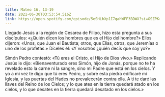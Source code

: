 ```yaml
---
title: Mateo 16, 13-19
date: 2021-06-30T03:53:54.516Z
link: https://open.spotify.com/episode/5eSHLbXp1I7qahWFF3BDWX?si=GSZPKrurToS3l7T0ZB8l8A&
---
```

Llegado Jesús a la región de Cesarea de Filipo, hizo esta pregunta a sus discípulos: «¿Quién dicen los hombres que es el Hijo del hombre?» Ellos dijeron: «Unos, que Juan el Bautista; otros, que Elías, otros, que Jeremías o uno de los profetas.» Díceles él: «Y vosotros ¿quién decís que soy yo?» 

Simón Pedro contestó: «Tú eres el Cristo, el Hijo de Dios vivo.» Replicando Jesús le dijo: «Bienaventurado eres Simón, hijo de Jonás, porque no te ha revelado esto la carne ni la sangre, sino mi Padre que está en los cielos. Y yo a mi vez te digo que tú eres Pedro, y sobre esta piedra edificaré mi Iglesia, y las puertas del Hades no prevalecerán contra ella. A ti te daré las llaves del Reino de los Cielos; y lo que ates en la tierra quedará atado en los cielos, y lo que desates en la tierra quedará desatado en los cielos.»
